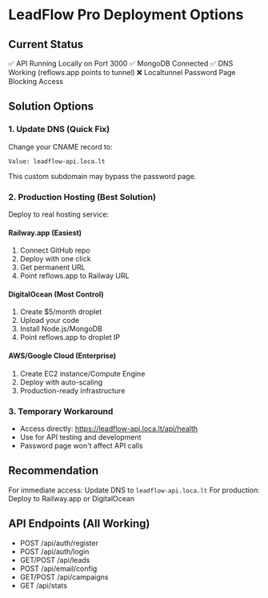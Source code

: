 # LeadFlow Pro Deployment Options

## Current Status
✅ API Running Locally on Port 3000
✅ MongoDB Connected
✅ DNS Working (reflows.app points to tunnel)
❌ Localtunnel Password Page Blocking Access

## Solution Options

### 1. Update DNS (Quick Fix)
Change your CNAME record to:
```
Value: leadflow-api.loca.lt
```
This custom subdomain may bypass the password page.

### 2. Production Hosting (Best Solution)
Deploy to real hosting service:

#### Railway.app (Easiest)
1. Connect GitHub repo
2. Deploy with one click
3. Get permanent URL
4. Point reflows.app to Railway URL

#### DigitalOcean (Most Control)
1. Create $5/month droplet
2. Upload your code
3. Install Node.js/MongoDB
4. Point reflows.app to droplet IP

#### AWS/Google Cloud (Enterprise)
1. Create EC2 instance/Compute Engine
2. Deploy with auto-scaling
3. Production-ready infrastructure

### 3. Temporary Workaround
- Access directly: https://leadflow-api.loca.lt/api/health
- Use for API testing and development
- Password page won't affect API calls

## Recommendation
For immediate access: Update DNS to `leadflow-api.loca.lt`
For production: Deploy to Railway.app or DigitalOcean

## API Endpoints (All Working)
- POST /api/auth/register
- POST /api/auth/login  
- GET/POST /api/leads
- POST /api/email/config
- GET/POST /api/campaigns
- GET /api/stats